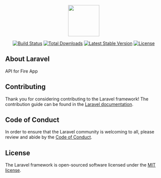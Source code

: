 <p align="center"><a href="https://fireapp.kahosting.my.id" target="_blank"><img src="https://avatars.githubusercontent.com/kanggara75" width="100"></a></p>

<p align="center">
<a href="https://travis-ci.org/KAnggara/fire_api"><img src="https://travis-ci.org/KAnggara/fire_api.svg" alt="Build Status"></a>
<a href="https://packagist.org/packages/KAnggara/fire_api"><img src="https://img.shields.io/packagist/dt/KAnggara/fire_api" alt="Total Downloads"></a>
<a href="https://packagist.org/packages/KAnggara/fire_api"><img src="https://img.shields.io/packagist/v/KAnggara/fire_api" alt="Latest Stable Version"></a>
<a href="https://packagist.org/packages/KAnggara/fire_api"><img src="https://img.shields.io/packagist/l/KAnggara/fire_api" alt="License"></a>
</p>

## About Laravel

API for Fire App

## Contributing

Thank you for considering contributing to the Laravel framework! The contribution guide can be found in the [Laravel documentation](https://laravel.com/docs/contributions).

## Code of Conduct

In order to ensure that the Laravel community is welcoming to all, please review and abide by the [Code of Conduct](https://laravel.com/docs/contributions#code-of-conduct).

## License

The Laravel framework is open-sourced software licensed under the [MIT license](https://opensource.org/licenses/MIT).
